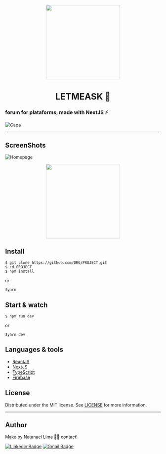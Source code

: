 <p align='center'>
  <img src='https://user-images.githubusercontent.com/52014318/122763181-6b1c7b00-d274-11eb-9782-541388de299b.png' width='240' />
</p>
<h1 align='center'> LETMEASK 💬</h1>

### forum for plataforms, made with NextJS ⚡️

![Capa](https://user-images.githubusercontent.com/52014318/122763038-4a542580-d274-11eb-9f13-6ee30a8e16f9.png)

---

## ScreenShots
![Homepage](https://user-images.githubusercontent.com/52014318/122763319-956e3880-d274-11eb-8a95-e062946c2c05.png)


<p align='center'>
 <img src='' width='240' />
</p>


## Install

    $ git clone https://github.com/ORG/PROJECT.git
    $ cd PROJECT
    $ npm install

or

    $yarn

## Start & watch

    $ npm run dev

or

    $yarn dev

## Languages & tools

- [ReactJS](https://reactjs.org/)
- [NextJS](https://nextjs.org/)
- [TypeScript](https://www.typescriptlang.org/)
- [Firebase](https://github.com/firebase/)

## License

Distributed under the MIT license. See [LICENSE](LICENSE) for more information.

---

## Author

Make by Natanael Lima 👋🏽 contact!

[![Linkedin Badge](https://img.shields.io/badge/-Natanelvich-blue?style=flat-square&logo=Linkedin&logoColor=white&link=https://www.linkedin.com/in/natanaelvich/)](https://www.linkedin.com/in/natanaelvich/)
[![Gmail Badge](https://img.shields.io/badge/-taelima1997@gmail.com-red?style=flat-square&link=mailto:taelima1997@gmail.com)](mailto:taelima1997@gmail.com)

